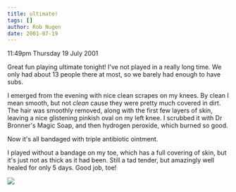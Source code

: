 ```yaml
---
title: ultimate!
tags: []
author: Rob Nugen
date: 2001-07-19
---
```


<p class=date>11:49pm Thursday 19 July 2001</p>

<p>Great fun playing ultimate tonight!  I've not
played in a really long time.  We only had about 13
people there at most, so we barely had enough to have
subs.</p>

<p>I emerged from the evening with nice clean scrapes
on my knees.  By clean I mean smooth, but not
<em>clean</em> cause they were pretty much covered in
dirt.  The hair was smoothly removed, along with the
first few layers of skin, leaving a nice glistening
pinkish oval on my left knee.  I scrubbed it with Dr
Bronner's Magic Soap, and then hydrogen peroxide,
which burned so good.</p>

<p>Now it's all bandaged with triple antibiotic
ointment.</p>

<p>I played without a bandage on my toe, which has a
full covering of skin, but it's just not as thick as
it had been.  Still a tad tender, but amazingly well
healed for only 5 days.  Good job, toe!</p>

<p><img src="/images/rob/wL-ROB.gif"/></p>
